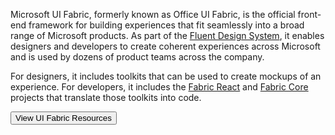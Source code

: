 Microsoft UI Fabric, formerly known as Office UI Fabric, is the official front-end framework for building experiences that fit seamlessly into a broad range of Microsoft products. As part of the [Fluent Design System](), it enables designers and developers to create coherent experiences across Microsoft and is used by dozens of product teams across the company.​

For designers, it includes toolkits that can be used to create mockups of an experience. For developers, it includes the [Fabric React]() and [Fabric Core]() projects that translate those toolkits into code.

<button href="#/resources" primary>View UI Fabric Resources</button>
